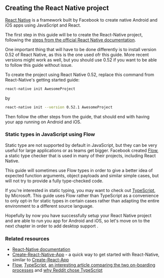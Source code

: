 ## Creating the React Native project

[React Native](http://facebook.github.io/react-native/) is a framework built by Facebook to create native Android and iOS apps using JavaScript and React.

The first step in this guide will be to create the React-Native project, following the [steps from the official React Native documentation](https://facebook.github.io/react-native/releases/0.42/docs/getting-started.html).

One important thing that will have to be done differently is to install version 0.52 of React Native, as this is the one used ofr this guide. More recent versions might work as well, but you should use 0.52 if you want to be able to follow this guide without issue.

To create the project using React Native 0.52, replace this command from React-Native's getting started guide:

```bash
react-native init AwesomeProject
```

by

```bash
react-native init --version 0.52.1 AwesomeProject
```

Then follow the other steps from the guide, that should end with having your app running on Android and iOS.

### Static types in JavaScript using Flow

Static type are not supported by default in JavaScript, but they can be very useful for large applications or as teams get bigger. Facebook created [Flow](https://flow.org/), a static type checker that is used in many of their projects, including React Native.

This guide will sometimes use Flow types in order to give a better idea of expected function arguments, object payloads and similar simple cases, but will not try to provide a fully type-checked code.

If you're interested in static typing, you may want to check out [TypeScript](https://www.typescriptlang.org/), by Microsoft. This guide uses Flow rather than TypeScript as a convenience to only opt-in for static types in certain cases rather than adapting the entire environment to a different source language.

Hopefully by now you have successfully setup your React Native project and are able to run you app for Android and iOS, so let's move on to the next chapter in order to add desktop support .

### Related resources

* [React-Native documentation](http://facebook.github.io/react-native/)
* [Create-React-Native-App](https://github.com/react-community/create-react-native-app) - a quick way to get started with React-Native, similar to [Create-React-App](https://github.com/facebookincubator/create-react-app)
* [Flow](https://flow.org/), [TypeScript](https://www.typescriptlang.org/), [an interesting article comparing the two on-boarding processes](http://thejameskyle.com/adopting-flow-and-typescript.html) and [why Reddit chose TypeScript](https://redditblog.com/2017/06/30/why-we-chose-typescript/)



